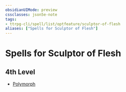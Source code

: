 ```yaml
---
obsidianUIMode: preview
cssclasses: json5e-note
tags:
- ttrpg-cli/spell/list/optfeature/sculptor-of-flesh
aliases: ["Spells for Sculptor of Flesh"]
---
```

# Spells for Sculptor of Flesh

## 4th Level

- [Polymorph](3-Mechanics/CLI/spells/polymorph.md "PHB")